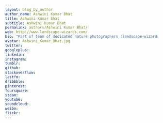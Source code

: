 ```yaml
---
layout: blog_by_author
author_name: Ashwini Kumar Bhat
title: Ashwini Kumar Bhat
subtitle: Ashwini Kumar Bhat
permalink: authors/Ashwini Kumar Bhat/
web: http://www.landscape-wizards.com/
bio: "Part of team of dedicated nature photographers (landscape-wizards) who specialize in making landscape images, in the hope of immortalizing some of the nature's best visuals."
avatar: Ashwini_Kumar_Bhat.jpg
twitter: 
googleplus:
linkedin:
instagram:
tumblr:
github:
stackoverflow:
lastfm:
dribbble:
pinterest:
foursquare:
steam:
youtube:
soundcloud:
weibo:
flickr:
---
```

